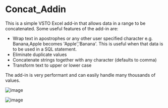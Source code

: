 # Concat_Addin

This is a simple VSTO Excel add-in that allows data in a range to be concatenated.  Some useful features of the add-in are:

* Wrap text in apostrophes or any other user specified character e.g. Banana,Apple becomes 'Apple','Banana'.   This is useful when that data is to be used in a SQL statement.
* Eliminate duplicate values
* Concatenate strings together with any character (defaults to comma)
* Transform text to upper or lower case

The add-in is very performant and can easily handle many thousands of values.  

![image](https://user-images.githubusercontent.com/10345958/132116101-0174b8c0-779b-4f39-bde7-2469e9ab67f9.png)

![image](https://user-images.githubusercontent.com/10345958/132116108-e28aa798-2630-4a6a-9832-77653db702b6.png)

